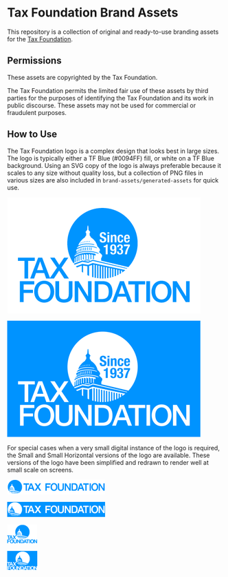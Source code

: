 # Tax Foundation Brand Assets

This repository is a collection of original and ready-to-use branding assets for the [Tax Foundation](http://taxfoundation.org).

## Permissions

These assets are copyrighted by the Tax Foundation.

The Tax Foundation permits the limited fair use of these assets by third parties for the purposes of identifying the Tax Foundation and its work in public discourse. These assets may not be used for commercial or fraudulent purposes.

## How to Use

The Tax Foundation logo is a complex design that looks best in large sizes. The logo is typically either a TF Blue (#0094FF) fill, or white on a TF Blue background. Using an SVG copy of the logo is always preferable because it scales to any size without quality loss, but a collection of PNG files in various sizes are also included in `brand-assets/generated-assets` for quick use.

![Tax Foundation logo, full size, blue fill.](generated-assets/TaxFoundation-450x270-RGB-noBG-Fullsize.png)

![Tax Foundation logo, full size, blue fill.](generated-assets/TaxFoundation-450x270-RGB-Fullsize.png)

For special cases when a very small digital instance of the logo is required, the Small and Small Horizontal versions of the logo are available. These versions of the logo have been simplified and redrawn to render well at small scale on screens.

![Tax Foundation logo, small horizontal size, blue fill.](generated-assets/TaxFoundation-228x35-noBG-RGB-Small-Horizontal.png)

![Tax Foundation logo, small horizontal size, blue fill.](generated-assets/TaxFoundation-228x35-RGB-Small-Horizontal.png)

![Tax Foundation logo, smsll size, blue fill.](generated-assets/TaxFoundation-70x45-noBG-RGB-Small.png)

![Tax Foundation logo, smsll size, blue fill.](generated-assets/TaxFoundation-70x45-RGB-Small.png)
